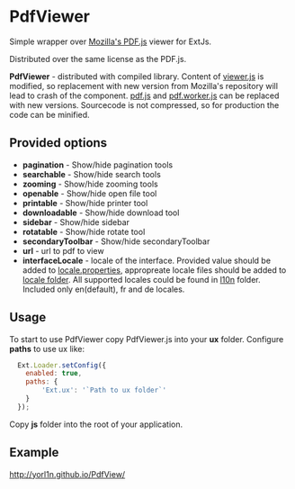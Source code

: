 # PdfViewer
Simple wrapper over [Mozilla's PDF.js](https://github.com/mozilla/pdf.js/) viewer for ExtJs.

Distributed over the same license as the PDF.js.

**PdfViewer** - distributed with compiled library. Content of [viewer.js](https://github.com/yorl1n/PdfView/blob/master/js/pdfjs/viewer.js) is modified, so replacement with new version from Mozilla's repository will lead to crash of the component. [pdf.js](https://github.com/yorl1n/PdfView/blob/master/js/pdfjs/pdf.js) and [pdf.worker.js](https://github.com/yorl1n/PdfView/blob/master/js/pdfjs/pdf.worker.js) can be replaced with new versions. Sourcecode is not compressed, so for production the code can be minified.

Provided options
----------------
- **pagination** - Show/hide pagination tools
- **searchable** - Show/hide search tools
- **zooming** - Show/hide zooming tools
- **openable** - Show/hide open file tool
- **printable** - Show/hide printer tool
- **downloadable** - Show/hide download tool
- **sidebar** - Show/hide sidebar
- **rotatable** - Show/hide rotate tool
- **secondaryToolbar** - Show/hide secondaryToolbar
- **url** - url to pdf to view
- **interfaceLocale** - locale of the interface. Provided value should be added to [locale.properties](https://github.com/yorl1n/PdfView/blob/master/js/pdfjs/locale/locale.properties), appropreate locale files should be added to [locale folder](https://github.com/yorl1n/PdfView/tree/master/js/pdfjs/locale). All supported locales could be found in [l10n](https://github.com/mozilla/pdf.js/tree/master/l10n) folder. Included only en(default), fr and de locales.

Usage
------
To start to use PdfViewer copy PdfViewer.js into your **ux** folder. Configure **paths** to use ux like:

```javascript
  Ext.Loader.setConfig({
    enabled: true,
    paths: {
        'Ext.ux': '`Path to ux folder`'
    }
  });
```

Copy **js** folder into the root of your application.

Example
--------

http://yorl1n.github.io/PdfView/
